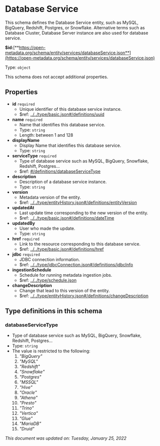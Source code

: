 # Database Service

This schema defines the Database Service entity, such as MySQL, BigQuery, Redshift, Postgres, or Snowflake. Alternative terms such as Database Cluster, Database Server instance are also used for database service.

**$id:**[**https://open-metadata.org/schema/entity/services/databaseService.json**](https://open-metadata.org/schema/entity/services/databaseService.json)

Type: `object`

This schema does not accept additional properties.

## Properties

* **id** `required`
  * Unique identifier of this database service instance.
  * $ref: [../../type/basic.json#/definitions/uuid](../types/basic.md#uuid)
* **name** `required`
  * Name that identifies this database service.
  * Type: `string`
  * Length: between 1 and 128
* **displayName**
  * Display Name that identifies this database service.
  * Type: `string`
* **serviceType** `required`
  * Type of database service such as MySQL, BigQuery, Snowflake, Redshift, Postgres...
  * $ref: [#/definitions/databaseServiceType](databaseservice.md#databaseservicetype)
* **description**
  * Description of a database service instance.
  * Type: `string`
* **version**
  * Metadata version of the entity.
  * $ref: [../../type/entityHistory.json#/definitions/entityVersion](../types/entityhistory.md#entityversion)
* **updatedAt**
  * Last update time corresponding to the new version of the entity.
  * $ref: [../../type/basic.json#/definitions/dateTime](../types/basic.md#datetime)
* **updatedBy**
  * User who made the update.
  * Type: `string`
* **href** `required`
  * Link to the resource corresponding to this database service.
  * $ref: [../../type/basic.json#/definitions/href](../types/basic.md#href)
* **jdbc** `required`
  * JDBC connection information.
  * $ref: [../../type/jdbcConnection.json#/definitions/jdbcInfo](../types/jdbcconnection.md#jdbcinfo)
* **ingestionSchedule**
  * Schedule for running metadata ingestion jobs.
  * $ref: [../../type/schedule.json](../types/schedule.md)
* **changeDescription**
  * Change that lead to this version of the entity.
  * $ref: [../../type/entityHistory.json#/definitions/changeDescription](../types/entityhistory.md#changedescription)

## Type definitions in this schema

### databaseServiceType

* Type of database service such as MySQL, BigQuery, Snowflake, Redshift, Postgres...
* Type: `string`
* The value is restricted to the following:
  1. _"BigQuery"_
  2. _"MySQL"_
  3. _"Redshift"_
  4. _"Snowflake"_
  5. _"Postgres"_
  6. _"MSSQL"_
  7. _"Hive"_
  8. _"Oracle"_
  9. _"Athena"_
  10. _"Presto"_
  11. _"Trino"_
  12. _"Vertica"_
  13. _"Glue"_
  14. _"MariaDB"_
  15. _"Druid"_

_This document was updated on: Tuesday, January 25, 2022_
